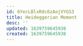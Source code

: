 ```yaml
---
id: 6YecLBlxRdc6zAojVYGS3
title: Heideggerian Moment
desc: ''
updated: 1639759645938
created: 1639759645938
---
```



